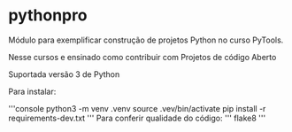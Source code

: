 # pythonpro
Módulo para exemplificar construção de projetos Python no curso PyTools.

Nesse cursos e ensinado como contribuir com Projetos de código Aberto

Suportada versão 3 de Python

Para instalar:

'''console
python3 -m venv .venv
source .vev/bin/activate
pip install -r requirements-dev.txt
'''
Para conferir qualidade do código:
'''
flake8
'''
